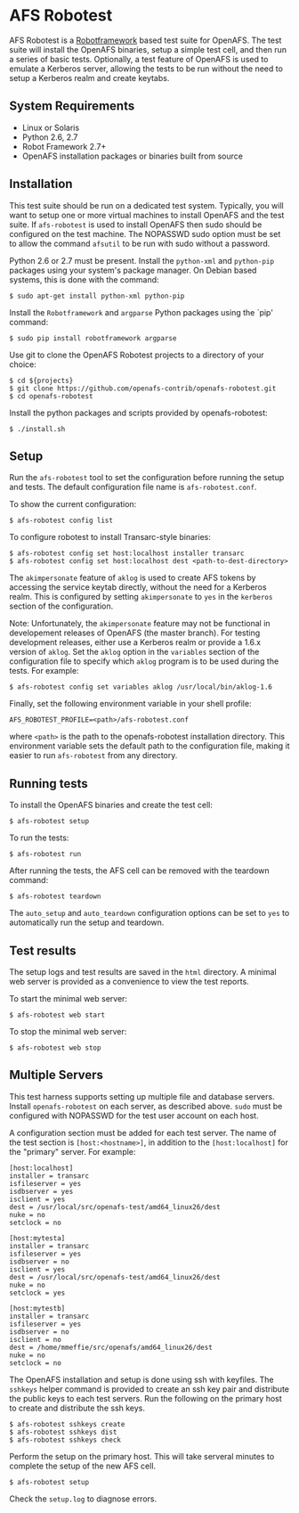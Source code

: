# AFS Robotest

AFS Robotest is a [Robotframework][1] based test suite for OpenAFS. The test
suite will install the OpenAFS binaries, setup a simple test cell, and then run
a series of basic tests.  Optionally, a test feature of OpenAFS is used to
emulate a Kerberos server, allowing the tests to be run without the need to
setup a Kerberos realm and create keytabs.

[1]: http://robotframework.org/

## System Requirements

* Linux or Solaris
* Python 2.6, 2.7
* Robot Framework 2.7+
* OpenAFS installation packages or binaries built from source

## Installation

This test suite should be run on a dedicated test system.  Typically, you will
want to setup one or more virtual machines to install OpenAFS and the test
suite.  If `afs-robotest` is used to install OpenAFS then sudo should be
configured on the test machine. The NOPASSWD sudo option must be set to allow
the command `afsutil` to be run with sudo without a password.

Python 2.6 or 2.7 must be present. Install the `python-xml` and `python-pip`
packages using your system's package manager. On Debian based systems, this
is done with the command:

    $ sudo apt-get install python-xml python-pip

Install the `Robotframework` and `argparse` Python packages using the `pip'
command:

    $ sudo pip install robotframework argparse

Use git to clone the OpenAFS Robotest projects to a directory of your choice:

    $ cd ${projects}
    $ git clone https://github.com/openafs-contrib/openafs-robotest.git
    $ cd openafs-robotest

Install the python packages and scripts provided by openafs-robotest:

    $ ./install.sh

## Setup

Run the `afs-robotest` tool to set the configuration before running the setup
and tests.  The default configuration file name is `afs-robotest.conf`.

To show the current configuration:

    $ afs-robotest config list

To configure robotest to install Transarc-style binaries:

    $ afs-robotest config set host:localhost installer transarc
    $ afs-robotest config set host:localhost dest <path-to-dest-directory>

The `akimpersonate` feature of `aklog` is used to create AFS tokens by
accessing the service keytab directly, without the need for a Kerberos realm.
This is configured by setting `akimpersonate` to `yes` in the `kerberos`
section of the configuration.

Note: Unfortunately, the `akimpersonate` feature may not be functional in
developement releases of OpenAFS (the master branch).  For testing development
releases, either use a Kerberos realm or provide a 1.6.x version of `aklog`.
Set the `aklog` option in the `variables` section of the configuration file to
specify which `aklog` program is to be used during the tests. For example:

    $ afs-robotest config set variables aklog /usr/local/bin/aklog-1.6

Finally, set the following environment variable in your shell profile:

    AFS_ROBOTEST_PROFILE=<path>/afs-robotest.conf

where `<path>` is the path to the openafs-robotest installation directory. This
environment variable sets the default path to the configuration file, making it
easier to run `afs-robotest` from any directory.

## Running tests

To install the OpenAFS binaries and create the test cell:

    $ afs-robotest setup

To run the tests:

    $ afs-robotest run

After running the tests, the AFS cell can be removed with the teardown
command:

    $ afs-robotest teardown

The `auto_setup` and `auto_teardown` configuration options can be set to `yes`
to automatically run the setup and teardown.

## Test results

The setup logs and test results are saved in the `html` directory.  A minimal
web server is provided as a convenience to view the test reports.

To start the minimal web server:

    $ afs-robotest web start

To stop the minimal web server:

    $ afs-robotest web stop

## Multiple Servers

This test harness supports setting up multiple file and database servers.
Install `openafs-robotest` on each server, as described above.  `sudo` must be
configured with NOPASSWD for the test user account on each host.

A configuration section must be added for each test server. The name of the
test section is `[host:<hostname>]`, in addition to the `[host:localhost]` for
the "primary" server.  For example:

    [host:localhost]
    installer = transarc
    isfileserver = yes
    isdbserver = yes
    isclient = yes
    dest = /usr/local/src/openafs-test/amd64_linux26/dest
    nuke = no
    setclock = no
    
    [host:mytesta]
    installer = transarc
    isfileserver = yes
    isdbserver = no
    isclient = yes
    dest = /usr/local/src/openafs-test/amd64_linux26/dest
    nuke = no
    setclock = yes
    
    [host:mytestb]
    installer = transarc
    isfileserver = yes
    isdbserver = no
    isclient = no
    dest = /home/mmeffie/src/openafs/amd64_linux26/dest
    nuke = no
    setclock = no

The OpenAFS installation and setup is done using ssh with keyfiles. The
`sshkeys` helper command is provided to create an ssh key pair and distribute
the public keys to each test servers.  Run the following on the primary host to
create and distribute the ssh keys.

    $ afs-robotest sshkeys create
    $ afs-robotest sshkeys dist
    $ afs-robotest sshkeys check

Perform the setup on the primary host. This will take serveral minutes to
complete the setup of the new AFS cell.

    $ afs-robotest setup

Check the `setup.log` to diagnose errors.

